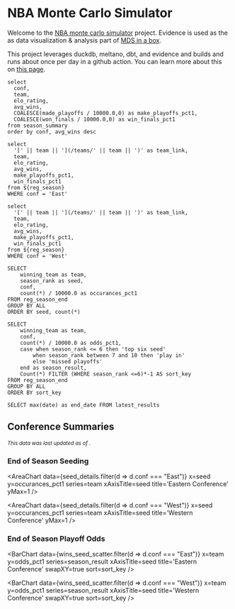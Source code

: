 # NBA Monte Carlo Simulator

Welcome to the [NBA monte carlo simulator](https://github.com/matsonj/nba-monte-carlo) project. Evidence is used as the as data visualization & analysis part of [MDS in a box](https://www.dataduel.co/modern-data-stack-in-a-box-with-duckdb/).

This project leverages duckdb, meltano, dbt, and evidence and builds and runs about once per day in a github action. You can learn more about this on [this page](/about).

```reg_season
select
  conf,
  team,
  elo_rating,
  avg_wins,
  COALESCE(made_playoffs / 10000.0,0) as make_playoffs_pct1,
  COALESCE(won_finals / 10000.0,0) as win_finals_pct1
from season_summary
order by conf, avg_wins desc
```

```east_conf
select
  '[' || team || '](/teams/' || team || ')' as team_link,
  team,
  elo_rating,
  avg_wins,
  make_playoffs_pct1,
  win_finals_pct1
from ${reg_season}
WHERE conf = 'East'
```

```west_conf
select
  '[' || team || '](/teams/' || team || ')' as team_link,
  team,
  elo_rating,
  avg_wins,
  make_playoffs_pct1,
  win_finals_pct1
from ${reg_season}
WHERE conf = 'West'
```

```seed_details
SELECT
    winning_team as team,
    season_rank as seed,
    conf,
    count(*) / 10000.0 as occurances_pct1
FROM reg_season_end
GROUP BY ALL
ORDER BY seed, count(*)
```

```wins_seed_scatter
SELECT
    winning_team as team,
    conf,
    count(*) / 10000.0 as odds_pct1,
    case when season_rank <= 6 then 'top six seed'
        when season_rank between 7 and 10 then 'play in'
        else 'missed playoffs'
    end as season_result,
    Count(*) FILTER (WHERE season_rank <=6)*-1 AS sort_key
FROM reg_season_end
GROUP BY ALL
ORDER BY sort_key
```

```thru_date
SELECT max(date) as end_date FROM latest_results
```
## Conference Summaries
_<sub>This data was last updated as of <Value data={thru_date} column=end_date/>.</sub>_

### End of Season Seeding
<AreaChart
    data={seed_details.filter(d => d.conf === "East")} 
    x=seed
    y=occurances_pct1
    series=team
    xAxisTitle=seed
    title='Eastern Conference'
    yMax=1
/>

<AreaChart
    data={seed_details.filter(d => d.conf === "West")} 
    x=seed
    y=occurances_pct1
    series=team
    xAxisTitle=seed
    title='Western Conference'
    yMax=1
/>

### End of Season Playoff Odds
<BarChart
    data={wins_seed_scatter.filter(d => d.conf === "East")} 
    x=team
    y=odds_pct1
    series=season_result
    xAxisTitle=seed
    title='Eastern Conference'
    swapXY=true
    sort=sort_key
/>

<BarChart
    data={wins_seed_scatter.filter(d => d.conf === "West")} 
    x=team
    y=odds_pct1
    series=season_result
    xAxisTitle=seed
    title='Western Conference'
    swapXY=true
    sort=sort_key
/>
